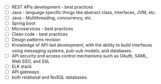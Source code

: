 * [ ]  REST APIs development - best practices
* [ ]  Java - language specific things like abstract class, interfaces, JVM, etc.
* [ ]  Java - Multithreading, concurrency, etc.
* [ ]  Spring boot
* [ ]  Microservices - best practices
* [ ]  Clean code - best practices
* [ ]  Design patterns revision
* [ ]  Knowledge of API-led development, with the ability to build interfaces using messaging systems, pub-sub models, and databases.
* [ ]  API security and access control mechanisms such as OAuth, SAML, Web SSO, and SSL
* [ ]  ELK stack
* [ ]  API gateways
* [ ]  both relational and NoSQL databases.